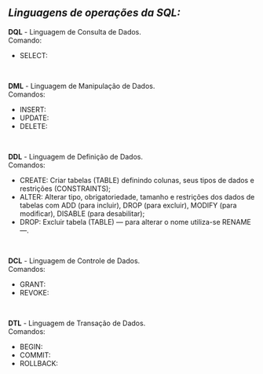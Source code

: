 ## *Linguagens de operações da SQL:*

**DQL** - Linguagem de Consulta de Dados.</br>
Comando:

- SELECT:</br>
</br>

**DML** - Linguagem de Manipulação de Dados.</br>
Comandos:

- INSERT:</br>
- UPDATE:</br>
- DELETE:</br>
</br>

**DDL** - Linguagem de Definição de Dados.</br>
Comandos:

- CREATE: Criar tabelas (TABLE) definindo colunas, seus tipos de dados e restrições (CONSTRAINTS);</br>
- ALTER: Alterar tipo, obrigatoriedade, tamanho e restrições dos dados de tabelas com ADD (para incluir), DROP (para excluir), MODIFY (para modificar), DISABLE (para desabilitar);</br>
- DROP: Excluir tabela (TABLE) — para alterar o nome utiliza-se RENAME —.</br>
</br>

**DCL** - Linguagem de Controle de Dados.</br>
Comandos:

- GRANT:</br>
- REVOKE:</br>
</br>

**DTL** - Linguagem de Transação de Dados.</br>
Comandos:

- BEGIN:</br>
- COMMIT:</br>
- ROLLBACK:</br>
